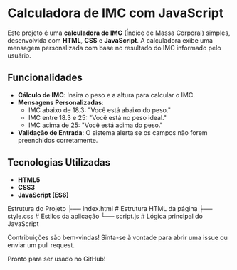 # Calculadora de IMC com JavaScript

Este projeto é uma **calculadora de IMC** (Índice de Massa Corporal) simples, desenvolvida com **HTML**, **CSS** e **JavaScript**. A calculadora exibe uma mensagem personalizada com base no resultado do IMC informado pelo usuário.

## Funcionalidades

- **Cálculo de IMC**: Insira o peso e a altura para calcular o IMC.
- **Mensagens Personalizadas**: 
  - IMC abaixo de 18.3: "Você está abaixo do peso."
  - IMC entre 18.3 e 25: "Você está no peso ideal."
  - IMC acima de 25: "Você está acima do peso."
- **Validação de Entrada**: O sistema alerta se os campos não forem preenchidos corretamente.

## Tecnologias Utilizadas

- **HTML5**
- **CSS3**
- **JavaScript (ES6)**


Estrutura do Projeto
├── index.html         # Estrutura HTML da página
├── style.css          # Estilos da aplicação
└── script.js          # Lógica principal do JavaScript


Contribuições são bem-vindas! Sinta-se à vontade para abrir uma issue ou enviar um pull request.

Pronto para ser usado no GitHub!
